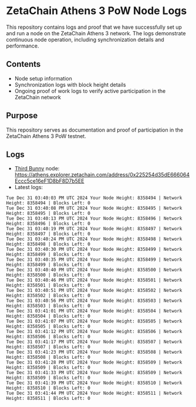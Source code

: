 # ZetaChain Athens 3 PoW Node Logs
This repository contains logs and proof that we have successfully set up and run a node on the ZetaChain Athens 3 network. The logs demonstrate continuous node operation, including synchronization details and performance.

## Contents
- Node setup information
- Synchronization logs with block height details
- Ongoing proof of work logs to verify active participation in the ZetaChain network

## Purpose
This repository serves as documentation and proof of participation in the ZetaChain Athens 3 PoW testnet.

## Logs

- [Third Bunny](https://thirdbunny.xyz/) node: https://athens.explorer.zetachain.com/address/0x225254d35dE666064Eccc5ce16eF1D8bF8D7b5EE
- Latest logs:
```
Tue Dec 31 03:40:03 PM UTC 2024 Your Node Height: 8358494 | Network Height: 8358494 | Blocks Left: 0
Tue Dec 31 03:40:08 PM UTC 2024 Your Node Height: 8358495 | Network Height: 8358495 | Blocks Left: 0
Tue Dec 31 03:40:13 PM UTC 2024 Your Node Height: 8358496 | Network Height: 8358496 | Blocks Left: 0
Tue Dec 31 03:40:19 PM UTC 2024 Your Node Height: 8358497 | Network Height: 8358497 | Blocks Left: 0
Tue Dec 31 03:40:24 PM UTC 2024 Your Node Height: 8358498 | Network Height: 8358498 | Blocks Left: 0
Tue Dec 31 03:40:30 PM UTC 2024 Your Node Height: 8358499 | Network Height: 8358499 | Blocks Left: 0
Tue Dec 31 03:40:35 PM UTC 2024 Your Node Height: 8358499 | Network Height: 8358499 | Blocks Left: 0
Tue Dec 31 03:40:40 PM UTC 2024 Your Node Height: 8358500 | Network Height: 8358500 | Blocks Left: 0
Tue Dec 31 03:40:46 PM UTC 2024 Your Node Height: 8358501 | Network Height: 8358501 | Blocks Left: 0
Tue Dec 31 03:40:51 PM UTC 2024 Your Node Height: 8358502 | Network Height: 8358502 | Blocks Left: 0
Tue Dec 31 03:40:56 PM UTC 2024 Your Node Height: 8358503 | Network Height: 8358503 | Blocks Left: 0
Tue Dec 31 03:41:01 PM UTC 2024 Your Node Height: 8358504 | Network Height: 8358504 | Blocks Left: 0
Tue Dec 31 03:41:07 PM UTC 2024 Your Node Height: 8358505 | Network Height: 8358505 | Blocks Left: 0
Tue Dec 31 03:41:12 PM UTC 2024 Your Node Height: 8358506 | Network Height: 8358506 | Blocks Left: 0
Tue Dec 31 03:41:17 PM UTC 2024 Your Node Height: 8358507 | Network Height: 8358507 | Blocks Left: 0
Tue Dec 31 03:41:23 PM UTC 2024 Your Node Height: 8358508 | Network Height: 8358508 | Blocks Left: 0
Tue Dec 31 03:41:28 PM UTC 2024 Your Node Height: 8358509 | Network Height: 8358509 | Blocks Left: 0
Tue Dec 31 03:41:33 PM UTC 2024 Your Node Height: 8358509 | Network Height: 8358509 | Blocks Left: 0
Tue Dec 31 03:41:39 PM UTC 2024 Your Node Height: 8358510 | Network Height: 8358510 | Blocks Left: 0
Tue Dec 31 03:41:44 PM UTC 2024 Your Node Height: 8358511 | Network Height: 8358511 | Blocks Left: 0
```
